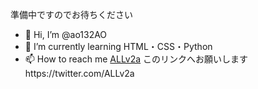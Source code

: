 準備中ですのでお待ちください
- 👋 Hi, I’m @ao132AO
- 🌱 I’m currently learning HTML・CSS・Python
- 📫 How to reach me [ALLv2a](https://twitter.com/ALLv2a)
  このリンクへお願いしますhttps://twitter.com/ALLv2a

<!---
ao132AO/ao132AO is a ✨ special ✨ repository because its `README.md` (this file) appears on your GitHub profile.
You can click the Preview link to take a look at your changes.
--->
